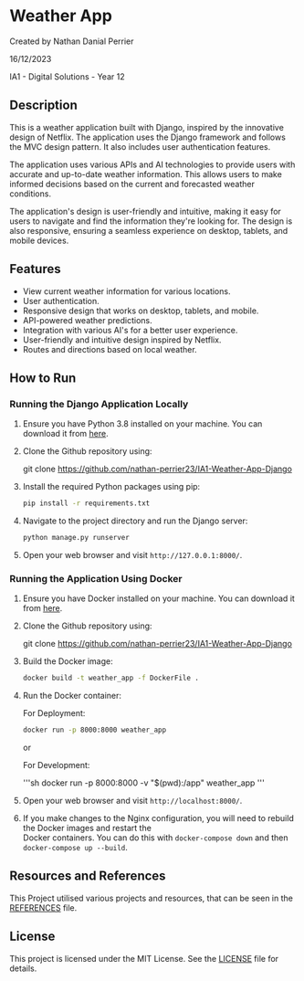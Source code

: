 # Weather App

Created by Nathan Danial Perrier

16/12/2023

IA1 - Digital Solutions - Year 12

## Description

This is a weather application built with Django, inspired by the innovative design of Netflix. The application uses the Django framework and follows the MVC design pattern. It also includes user authentication features.

The application uses various APIs and AI technologies to provide users with accurate and up-to-date weather information. This allows users to make informed decisions based on the current and forecasted weather conditions.

The application's design is user-friendly and intuitive, making it easy for users to navigate and find the information they're looking for. The design is also responsive, ensuring a seamless experience on desktop, tablets, and mobile devices.

## Features

- View current weather information for various locations.
- User authentication.
- Responsive design that works on desktop, tablets, and mobile.
- API-powered weather predictions.
- Integration with various AI's for a better user experience.
- User-friendly and intuitive design inspired by Netflix.
- Routes and directions based on local weather.

## How to Run

### Running the Django Application Locally

1. Ensure you have Python 3.8 installed on your machine. You can download it from [here](https://www.python.org/downloads/).

2. Clone the Github repository using:

    git clone https://github.com/nathan-perrier23/IA1-Weather-App-Django

3. Install the required Python packages using pip:

    ```sh
    pip install -r requirements.txt
    ```

4. Navigate to the project directory and run the Django server:

    ```sh
    python manage.py runserver
    ```

5. Open your web browser and visit `http://127.0.0.1:8000/`.

### Running the Application Using Docker

1. Ensure you have Docker installed on your machine. You can download it from [here](https://www.docker.com/products/docker-desktop).

2. Clone the Github repository using:

    git clone https://github.com/nathan-perrier23/IA1-Weather-App-Django

3. Build the Docker image:

    ```sh
    docker build -t weather_app -f DockerFile .
    ```

4. Run the Docker container:

    For Deployment:

    ```sh
    docker run -p 8000:8000 weather_app
    ```

    or 

    For Development:

    '''sh
    docker run -p 8000:8000 -v "$(pwd):/app" weather_app
    '''

5. Open your web browser and visit `http://localhost:8000/`.

6. If you make changes to the Nginx configuration, you will need to rebuild the Docker images and restart the  
    Docker containers. You can do this with `docker-compose down` and then `docker-compose up --build`.

## Resources and References

This Project utilised various projects and resources, that can be seen in the [REFERENCES](REFERENCES.md) file.

## License

This project is licensed under the MIT License. See the [LICENSE](LICENSE.md) file for details.